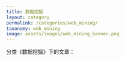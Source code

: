```yaml
---
title: 数据挖掘
layout: category
permalink: /categories/web_mining/
taxonomy: web_mining
image: assets/images/web_mining_banner.png
---
```


分类《数据挖掘》下的文章：
